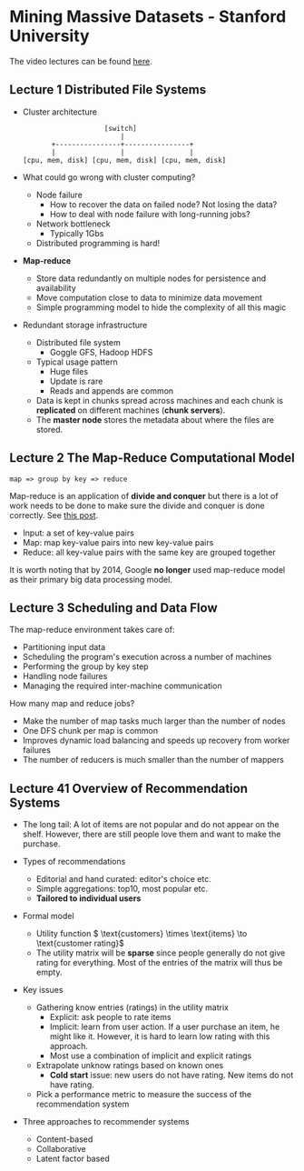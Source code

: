 # Mining Massive Datasets - Stanford University

The video lectures can be found [here](https://www.youtube.com/playlist?list=PLLssT5z_DsK9JDLcT8T62VtzwyW9LNepV).

## Lecture 1 Distributed File Systems

- Cluster architecture

  ```
                      [switch]
                          |
         +----------------+----------------+
         |                |                |
  [cpu, mem, disk] [cpu, mem, disk] [cpu, mem, disk]
  ```

- What could go wrong with cluster computing?

  - Node failure
    - How to recover the data on failed node? Not losing the data?
    - How to deal with node failure with long-running jobs?
  - Network bottleneck
    - Typically 1Gbs
  - Distributed programming is hard!

- **Map-reduce**

  - Store data redundantly on multiple nodes for persistence and availability
  - Move computation close to data to minimize data movement
  - Simple programming model to hide the complexity of all this magic

- Redundant storage infrastructure

  - Distributed file system
    - Goggle GFS, Hadoop HDFS
  - Typical usage pattern
    - Huge files
    - Update is rare
    - Reads and appends are common
  - Data is kept in chunks spread across machines and each chunk is **replicated** on different machines (**chunk servers**).
  - The **master node** stores the metadata about where the files are stored.

## Lecture 2 The Map-Reduce Computational Model

```
map => group by key => reduce
```

Map-reduce is an application of **divide and conquer** but there is a lot of work needs to be done to make sure the divide and conquer is done correctly. See [this post](https://softwareengineering.stackexchange.com/questions/98800/is-mapreduce-anything-more-than-just-an-application-of-divide-and-conquer).

- Input: a set of key-value pairs
- Map: map key-value pairs into new key-value pairs
- Reduce: all key-value pairs with the same key are grouped together

It is worth noting that by 2014, Google **no longer** used map-reduce model as their primary big data processing model. 

## Lecture 3 Scheduling and Data Flow

The map-reduce environment takes care of:

- Partitioning input data
- Scheduling the program's execution across a number of machines
- Performing the group by key step
- Handling node failures
- Managing the required inter-machine communication

How many map and reduce jobs?

- Make the number of map tasks much larger than the number of nodes
- One DFS chunk per map is common
- Improves dynamic load balancing and speeds up recovery from worker failures
- The number of reducers is much smaller than the number of mappers



## Lecture 41 Overview of Recommendation Systems

- The long tail: A lot of items are not popular and do not appear on the shelf. However, there are still people love them and want to make the purchase.

- Types of recommendations
  - Editorial and hand curated: editor's choice etc.
  - Simple aggregations: top10, most popular etc.
  - **Tailored to individual users**
  
- Formal model
  - Utility function
    $ \text{customers} \times \text{items} \to \text{customer rating}$
  - The utility matrix will be **sparse** since people generally do not give rating for everything. Most of the entries of the matrix will thus be empty.
  
- Key issues

  - Gathering know entries (ratings) in the utility matrix
    - Explicit: ask people to rate items
    - Implicit: learn from user action. If a user purchase an item, he might like it. However, it is hard to learn low rating with this approach.
    - Most use a combination of implicit and explicit ratings
  - Extrapolate unknow ratings based on known ones
    - **Cold start** issue: new users do not have rating. New items do not have rating.
  - Pick a performance metric to measure the success of the recommendation system

- Three approaches to recommender systems

  - Content-based
  - Collaborative
  - Latent factor based

  